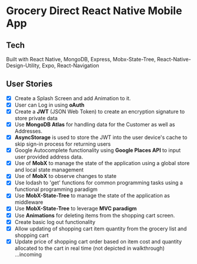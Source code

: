 # Grocery Direct React Native Mobile App

## Tech
Built with React Native, MongoDB, Express, Mobx-State-Tree, React-Native-Design-Utility, Expo, React-Navigation


## User Stories
- [x] Create a Splash Screen and add Animation to it.
- [x] User can Log in using **oAuth**
- [x] Create a **JWT** (JSON Web Token) to create an encryption signature to store private data
- [x] Use **MongoDB Atlas** for handling data for the Customer as well as Addresses.
- [x] **AsyncStorage** is used to store the JWT into the user device's cache to skip sign-in process for returning users
- [x] Google Autocomplete functionality using **Google Places API** to input user provided address data.
- [x] Use of **MobX** to manage the state of the application using a global store and local state management
- [x] Use of **MobX** to observe changes to state
- [x] Use lodash to 'get' functions for common programming tasks using a functional programming paradigm
- [x] Use **MobX-State-Tree** to manage the state of the application as middleware
- [x] Use **MobX-State-Tree** to leverage **MVC paradigm**
- [x] Use **Animations** for deleting items from the shopping cart screen.
- [x] Create basic log out functionality
- [x] Allow updating of shopping cart item quantity from the grocery list and shopping cart
- [x] Update price of shopping cart order based on item cost and quantity allocated to the cart in real time (not depicted in walkthrough)
 ...incoming
